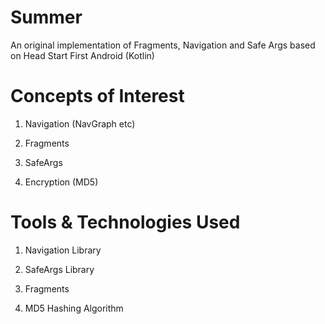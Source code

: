 # Summer
An original implementation of Fragments, Navigation and Safe Args based on Head Start First Android (Kotlin)

# Concepts of Interest
1. Navigation (NavGraph etc)

2. Fragments

3. SafeArgs

4. Encryption (MD5)

# Tools & Technologies Used
1. Navigation Library

2. SafeArgs Library

3. Fragments

4. MD5 Hashing Algorithm
